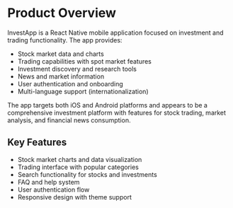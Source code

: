 # Product Overview

InvestApp is a React Native mobile application focused on investment and trading functionality. The app provides:

- Stock market data and charts
- Trading capabilities with spot market features
- Investment discovery and research tools
- News and market information
- User authentication and onboarding
- Multi-language support (internationalization)

The app targets both iOS and Android platforms and appears to be a comprehensive investment platform with features for stock trading, market analysis, and financial news consumption.

## Key Features
- Stock market charts and data visualization
- Trading interface with popular categories
- Search functionality for stocks and investments
- FAQ and help system
- User authentication flow
- Responsive design with theme support